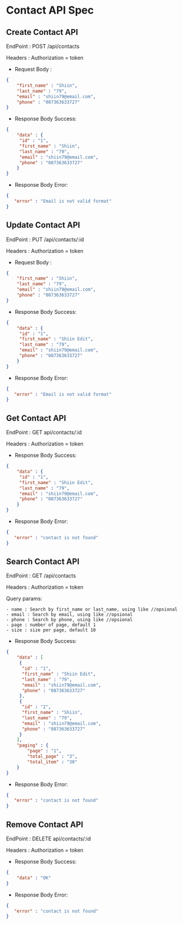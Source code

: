 # Contact API Spec
## Create Contact API
EndPoint : POST /api/contacts

Headers : Authorization = token

- Request Body :
```json
{
    "first_name" : "Shiin",
    "last_name" : "79",
    "email" : "shiin79@email.com",
    "phone" : "087363633727"
}
```

- Response Body Success:
```json
{
    "data" : {
     "id" : "1",
     "first_name" : "Shiin",
     "last_name" : "79",
     "email" : "shiin79@email.com",
     "phone" : "087363633727"
    }
}
```

- Response Body Error:
```json
{
   "error" : "Email is not valid format"
}
```

## Update Contact API
EndPoint : PUT /api/contacts/:id

Headers : Authorization = token

- Request Body :
```json
{
    "first_name" : "Shiin",
    "last_name" : "79",
    "email" : "shiin79@email.com",
    "phone" : "087363633727"
}
```

- Response Body Success:
```json
{
    "data" : {
     "id" : "1",
     "first_name" : "Shiin Edit",
     "last_name" : "79",
     "email" : "shiin79@email.com",
     "phone" : "087363633727"
    }
}
```

- Response Body Error:
```json
{
   "error" : "Email is not valid format"
}

```

## Get Contact API
EndPoint : GET api/contacts/:id

Headers : Authorization = token

- Response Body Success:
```json
{
    "data" : {
     "id" : "1",
     "first_name" : "Shiin Edit",
     "last_name" : "79",
     "email" : "shiin79@email.com",
     "phone" : "087363633727"
    }
}
```

- Response Body Error:
```json
{
   "error" : "contact is not found"
}
```

## Search Contact API
EndPoint : GET /api/contacts

Headers : Authorization = token

Query params:

    - name : Search by first_name or last_name, using like //opsional
    - email : Search by email, using like //opsional
    - phone : Search by phone, using like //opsional
    - page : number of page, default 1
    - size : size per page, default 10

- Response Body Success:
```json
{
    "data" : [
     {
      "id" : "1",
      "first_name" : "Shiin Edit",
      "last_name" : "79",
      "email" : "shiin79@email.com",
      "phone" : "087363633727"
     },
     {
      "id" : "2",
      "first_name" : "Shiin",
      "last_name" : "79",
      "email" : "shiin79@email.com",
      "phone" : "087363633727"
     }
    ],
    "paging" : {
        "page" : "1",
        "total_page" : "3",
        "total_item" : "30"
    }
}
```

- Response Body Error:
```json
{
   "error" : "contact is not found"
}
```

## Remove Contact API
EndPoint : DELETE api/contacts/:id

Headers : Authorization = token

- Response Body Success:
```json
{
    "data" : "OK"
}
```

- Response Body Error:
```json
{
   "error" : "contact is not found"
}
    
```